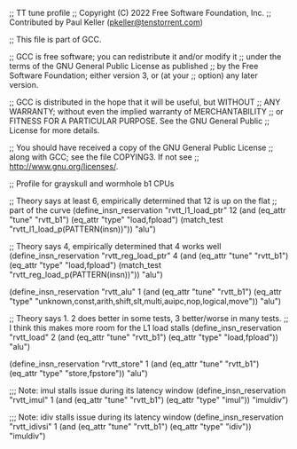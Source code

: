 ;; TT tune profile
;; Copyright (C) 2022 Free Software Foundation, Inc.
;; Contributed by Paul Keller (pkeller@tenstorrent.com)

;; This file is part of GCC.

;; GCC is free software; you can redistribute it and/or modify it
;; under the terms of the GNU General Public License as published
;; by the Free Software Foundation; either version 3, or (at your
;; option) any later version.

;; GCC is distributed in the hope that it will be useful, but WITHOUT
;; ANY WARRANTY; without even the implied warranty of MERCHANTABILITY
;; or FITNESS FOR A PARTICULAR PURPOSE.  See the GNU General Public
;; License for more details.

;; You should have received a copy of the GNU General Public License
;; along with GCC; see the file COPYING3.  If not see
;; <http://www.gnu.org/licenses/>.


;; Profile for grayskull and wormhole b1 CPUs

;; Theory says at least 6, empirically determined that 12 is up on the flat
;; part of the curve
(define_insn_reservation "rvtt_l1_load_ptr" 12
  (and (eq_attr "tune" "rvtt_b1")
       (eq_attr "type" "load,fpload")
       (match_test "rvtt_l1_load_p(PATTERN(insn))"))
  "alu")

;; Theory says 4, empirically determined that 4 works well
(define_insn_reservation "rvtt_reg_load_ptr" 4
  (and (eq_attr "tune" "rvtt_b1")
       (eq_attr "type" "load,fpload")
       (match_test "rvtt_reg_load_p(PATTERN(insn))"))
  "alu")

(define_insn_reservation "rvtt_alu" 1
  (and (eq_attr "tune" "rvtt_b1")
       (eq_attr "type" "unknown,const,arith,shift,slt,multi,auipc,nop,logical,move"))
  "alu")

;; Theory says 1.  2 does better in some tests, 3 better/worse in many tests.
;; I think this makes more room for the L1 load stalls
(define_insn_reservation "rvtt_load" 2
  (and (eq_attr "tune" "rvtt_b1")
       (eq_attr "type" "load,fpload"))
  "alu")

(define_insn_reservation "rvtt_store" 1
  (and (eq_attr "tune" "rvtt_b1")
       (eq_attr "type" "store,fpstore"))
  "alu")

;;; Note: imul stalls issue during its latency window
(define_insn_reservation "rvtt_imul" 1
  (and (eq_attr "tune" "rvtt_b1")
       (eq_attr "type" "imul"))
  "imuldiv")

;;; Note: idiv stalls issue during its latency window
(define_insn_reservation "rvtt_idivsi" 1
  (and (eq_attr "tune" "rvtt_b1")
       (eq_attr "type" "idiv"))
  "imuldiv")
